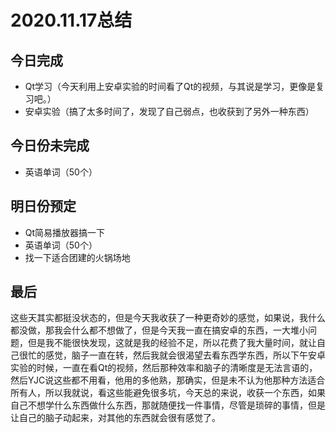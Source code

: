# 2020.11.17总结



## 今日完成

* Qt学习（今天利用上安卓实验的时间看了Qt的视频，与其说是学习，更像是复习吧。）
* 安卓实验（搞了太多时间了，发现了自己弱点，也收获到了另外一种东西）



## 今日份未完成

* 英语单词（50个）



## 明日份预定

* Qt简易播放器搞一下
* 英语单词（50个）
* 找一下适合团建的火锅场地



## 最后

​	这些天其实都挺没状态的，但是今天我收获了一种更奇妙的感觉，如果说，我什么都没做，那我会什么都不想做了，但是今天我一直在搞安卓的东西，一大堆小问题，但是我不能很快发现，这就是我的经验不足，所以花费了我大量时间，就让自己很忙的感觉，脑子一直在转，然后我就会很渴望去看东西学东西，所以下午安卓实验的时候，一直在看Qt的视频，然后那种效率和脑子的清晰度是无法言语的，然后YJC说这些都不用看，他用的多他熟，那确实，但是未不认为他那种方法适合所有人，所以我就说，看这些能避免很多坑，今天总的来说，收获一个东西，如果自己不想学什么东西做什么东西，那就随便找一件事情，尽管是琐碎的事情，但是让自己的脑子动起来，对其他的东西就会很有感觉了。
